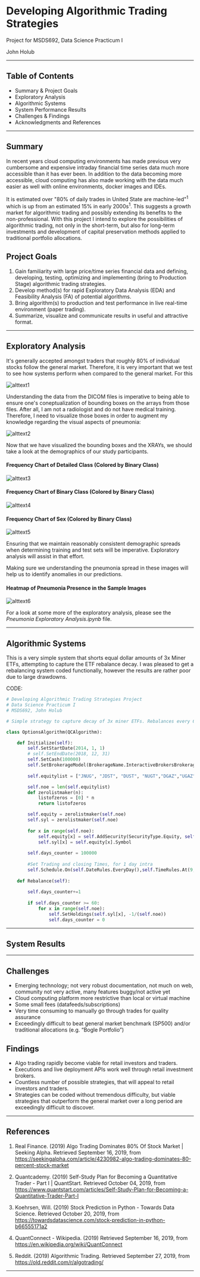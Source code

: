 # Developing Algorithmic Trading Strategies
Project for MSDS692, Data Science Practicum I

John Holub

___
## Table of Contents
- Summary & Project Goals
- Exploratory Analysis
- Algorithmic Systems
- System Performance Results
- Challenges & Findings
- Acknowledgments and References

___
## Summary
In recent years cloud computing environments has made previous very cumbersome and expensive intraday financial time series data much more accessible than it has ever been. In addition to the data becoming more accessible, cloud computing has also made working with the data much easier as well with online environments, docker images and IDEs.

It is estimated over &quot;80% of daily trades in United State are machine-led&quot;<sup>1</sup> which is up from an estimated 15% in early 2000s<sup>1</sup>. This suggests a growth market for algorithmic trading and possibly extending its benefits to the non-professional. With this project I intend to explore the possibilities of algorithmic trading, not only in the short-term, but also for long-term investments and development of capital preservation methods applied to traditional portfolio allocations.

## Project Goals
1. Gain familiarity with large price/time series financial data and defining, developing, testing, optimizing and implementing (bring to Production Stage) algorithmic trading strategies.
2. Develop method(s) for rapid Exploratory Data Analysis (EDA) and Feasibility Analysis (FA) of potential algorithms.
3. Bring algorithm(s) to production and test performance in live real-time environment (paper trading).
4. Summarize, visualize and communicate results in useful and attractive format.

___
## Exploratory Analysis
It's generally accepted amongst traders that roughly 80% of individual stocks follow the general market. Therefore, it is very important that we test to see how systems perform when compared to the general market. For this 


![alttext1](https://github.com/evangibson/Pneumonia_Detection/blob/master/images/_img_1.PNG "Image 1")

Understanding the data from the DICOM files is imperative to being able to ensure one's coneptualization of bounding boxes on the arrays from those files. After all, I am not a radiologist and do not have medical training. Therefore, I need to visualize those boxes in order to augment my knowledge regarding the visual aspects of pneumonia:

![alttext2](https://github.com/evangibson/Pneumonia_Detection/blob/master/images/_img_2.PNG "Image 2")

Now that we have visualized the bounding boxes and the XRAYs, we should take a look at the demographics of our study participants.

#### Frequency Chart of Detailed Class (Colored by Binary Class)
![alttext3](https://github.com/evangibson/Pneumonia_Detection/blob/master/images/_img_3.PNG "Image 3")

#### Frequency Chart of Binary Class (Colored by Binary Class)
![alttext4](https://github.com/evangibson/Pneumonia_Detection/blob/master/images/_img_4.PNG "Image 4")


#### Frequency Chart of Sex (Colored by Binary Class)
![alttext5](https://github.com/evangibson/Pneumonia_Detection/blob/master/images/_img_5.PNG "Image 5")

Ensuring that we maintain reasonably consistent demographic spreads when determining training and test sets will be imperative. Exploratory analysis will assist in that effort.

Making sure we understanding the pneumonia spread in these images will help us to identify anomalies in our predictions.
#### Heatmap of Pneumonia Presence in the Sample Images
![alttext6](https://github.com/evangibson/Pneumonia_Detection/blob/master/images/_img_6.PNG "Image 6")

For a look at some more of the exploratory analysis, please see the *Pneumonia Exploratory Analysis.ipynb* file.

___
## Algorithmic Systems
This is a very simple system that shorts equal dollar amounts of 3x Miner ETFs, attempting to capture the ETF rebalance decay. I was pleased to get a rebalancing system coded functionally, however the results are rather poor due to large drawdowns.

CODE:
```python
# Developing Algorithmic Trading Strategies Project
# Data Science Practicum I
# MSDS692, John Holub

# Simple strategy to capture decay of 3x miner ETFs. Rebalances every 60 days.

class OptionsAlgorithm(QCAlgorithm):

    def Initialize(self):
        self.SetStartDate(2014, 1, 1)
        # self.SetEndDate(2018, 12, 31)
        self.SetCash(100000)
        self.SetBrokerageModel(BrokerageName.InteractiveBrokersBrokerage)
        
        self.equitylist = ["JNUG", "JDST", "DUST", "NUGT","DGAZ","UGAZ"]

        self.noe = len(self.equitylist)
        def zerolistmaker(n):
            listofzeros = [0] * n
            return listofzeros

        self.equity = zerolistmaker(self.noe)
        self.syl = zerolistmaker(self.noe)
        
        for x in range(self.noe):
            self.equity[x] = self.AddSecurity(SecurityType.Equity, self.equitylist[x], Resolution.Minute)
            self.syl[x] = self.equity[x].Symbol
        
        self.days_counter = 100000
        
        #Set Trading and closing Times, for 1 day intra
        self.Schedule.On(self.DateRules.EveryDay(),self.TimeRules.At(9, 35),Action(self.Rebalance))
    
    def Rebalance(self): 
        
        self.days_counter+=1
        
        if self.days_counter >= 60:
            for x in range(self.noe):
                self.SetHoldings(self.syl[x], -1/(self.noe))
                self.days_counter = 0
```
___
## System Results


___
## Challenges 
- Emerging technology; not very robust documentation, not much on web, community not very active, many features buggy/not active yet
- Cloud computing platform more restrictive than local or virtual machine
- Some small fees (datafeeds/subscriptions)
- Very time consuming to manually go through trades for quality assurance
- Exceedingly difficult to beat general market benchmark (SP500) and/or traditional allocations (e.g. “Bogle Portfolio”)

## Findings
- Algo trading rapidly become viable for retail investors and traders. 
- Executions and live deployment APIs work well through retail investment brokers.
- Countless number of possible strategies, that will appeal to retail investors and traders.
- Strategies can be coded without tremendous difficulty, but viable strategies that outperform the general market over a long period are exceedingly difficult to discover.

___
## References

1. Real Finance. (2019) Algo Trading Dominates 80% Of Stock Market | Seeking Alpha. Retrieved September 16, 2019, from https://seekingalpha.com/article/4230982-algo-trading-dominates-80-percent-stock-market

2. Quantcademy. (2019) Self-Study Plan for Becoming a Quantitative Trader - Part I | QuantStart. Retrieved October 04, 2019, from https://www.quantstart.com/articles/Self-Study-Plan-for-Becoming-a-Quantitative-Trader-Part-I

3. Koehrsen, Will. (2019) Stock Prediction in Python - Towards Data Science. Retrieved October 20, 2019, from https://towardsdatascience.com/stock-prediction-in-python-b66555171a2

4. QuantConnect - Wikipedia. (2019) Retrieved September 16, 2019, from https://en.wikipedia.org/wiki/QuantConnect

5. Reddit. (2019) Algorithmic Trading. Retrieved September 27, 2019, from https://old.reddit.com/r/algotrading/
___ 





